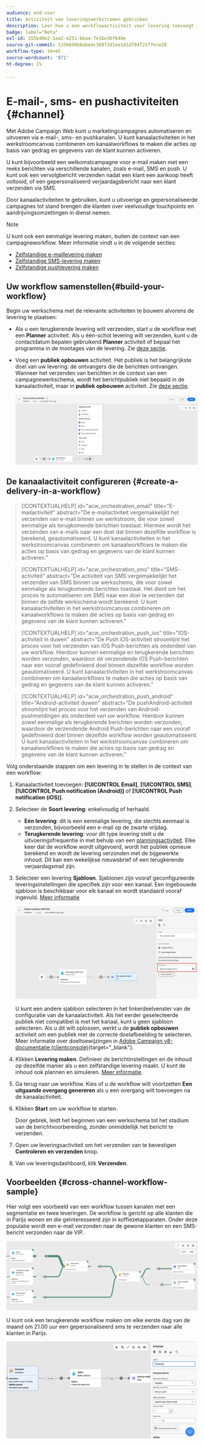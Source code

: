 ```yaml
---
audience: end-user
title: Activiteit van leveringswerkstromen gebruiken
description: Leer hoe u een workflowactiviteit voor levering toevoegt (E-mail, push, SMS)
badge: label="Beta"
exl-id: 155b40e2-1aa2-4251-bbaa-7e16e36f649e
source-git-commit: 1336690b8abe4c3697341ee1d1d704f21f7ece20
workflow-type: tm+mt
source-wordcount: '871'
ht-degree: 1%

---
```


# E-mail-, sms- en pushactiviteiten {#channel}

Met Adobe Campaign Web kunt u marketingcampagnes automatiseren en uitvoeren via e-mail-, sms- en pushkanalen. U kunt kanaalactiviteiten in het werkstroomcanvas combineren om kanaalworkflows te maken die acties op basis van gedrag en gegevens van de klant kunnen activeren.

U kunt bijvoorbeeld een welkomstcampagne voor e-mail maken met een reeks berichten via verschillende kanalen, zoals e-mail, SMS en push. U kunt ook een vervolgbericht verzenden nadat een klant een aankoop heeft voltooid, of een gepersonaliseerd verjaardagsbericht naar een klant verzenden via SMS.

Door kanaalactiviteiten te gebruiken, kunt u uitvoerige en gepersonaliseerde campagnes tot stand brengen die klanten over veelvoudige touchpoints en aandrijvingsomzettingen in dienst nemen.

>[!NOTE]
>
>U kunt ook een eenmalige levering maken, buiten de context van een campagneworkflow. Meer informatie vindt u in de volgende secties:
>* [Zelfstandige e-maillevering maken](../../email/create-email.md)
>* [Zelfstandige SMS-levering maken](../../sms/create-sms.md)
>* [Zelfstandige pushlevering maken](../../push/create-push.md)

## Uw workflow samenstellen{#build-your-workflow}

Begin uw werkschema met de relevante activiteiten te bouwen alvorens de levering te plaatsen:

* Als u een terugkerende levering wilt verzenden, start u de workflow met een **Planner** activiteit. Als u één-schot levering wilt verzenden, kunt u de contactdatum bepalen gebruikend **Planner** activiteit of bepaal het programma in de montages van de levering. Zie [deze sectie](scheduler.md).

* Voeg een **publiek opbouwen** activiteit. Het publiek is het belangrijkste doel van uw levering: de ontvangers die de berichten ontvangen. Wanneer het verzenden van berichten in de context van een campagnewerkschema, wordt het berichtpubliek niet bepaald in de kanaalactiviteit, maar in **publiek opbouwen** activiteit. Zie [deze sectie](build-audience.md).

  ![](../../msg/assets/add-delivery-in-wf.png)

## De kanaalactiviteit configureren {#create-a-delivery-in-a-workflow}


>[!CONTEXTUALHELP]
>id="acw_orchestration_email"
>title="E-mailactiviteit"
>abstract="De e-mailactiviteit vergemakkelijkt het verzenden van e-mail binnen uw werkstroom, die voor zowel eenmalige als terugkomende berichten toestaat. Hiermee wordt het verzenden van e-mails naar een doel dat binnen dezelfde workflow is berekend, geautomatiseerd. U kunt kanaalactiviteiten in het werkstroomcanvas combineren om kanaalworkflows te maken die acties op basis van gedrag en gegevens van de klant kunnen activeren."


>[!CONTEXTUALHELP]
>id="acw_orchestration_sms"
>title="SMS-activiteit"
>abstract="De activiteit van SMS vergemakkelijkt het verzenden van SMS binnen uw werkschema, die voor zowel eenmalige als terugkomende berichten toestaat. Het dient om het proces te automatiseren om SMS naar een doel te verzenden dat binnen de zelfde werkschema wordt berekend. U kunt kanaalactiviteiten in het werkstroomcanvas combineren om kanaalworkflows te maken die acties op basis van gedrag en gegevens van de klant kunnen activeren."


>[!CONTEXTUALHELP]
>id="acw_orchestration_push_ios"
>title="IOS-activiteit in duwen"
>abstract="De Push iOS-activiteit stroomlijnt het proces voor het verzenden van iOS Push-berichten als onderdeel van uw workflow. Hierdoor kunnen eenmalige en terugkerende berichten worden verzonden, waardoor de verzendende iOS Push-berichten naar een vooraf gedefinieerd doel binnen dezelfde workflow worden geautomatiseerd. U kunt kanaalactiviteiten in het werkstroomcanvas combineren om kanaalworkflows te maken die acties op basis van gedrag en gegevens van de klant kunnen activeren."


>[!CONTEXTUALHELP]
>id="acw_orchestration_push_android"
>title="Android-activiteit duwen"
>abstract="De pushAndroid-activiteit stroomlijnt het proces voor het verzenden van Android-pushmeldingen als onderdeel van uw workflow. Hierdoor kunnen zowel eenmalige als terugkerende berichten worden verzonden, waardoor de verzendende Android Push-berichten naar een vooraf gedefinieerd doel binnen dezelfde workflow worden geautomatiseerd. U kunt kanaalactiviteiten in het werkstroomcanvas combineren om kanaalworkflows te maken die acties op basis van gedrag en gegevens van de klant kunnen activeren."

Volg onderstaande stappen om een levering in te stellen in de context van een workflow:

1. Kanaalactiviteit toevoegen: **[!UICONTROL Email]**, **[!UICONTROL SMS]**, **[!UICONTROL Push notification (Android)]** of **[!UICONTROL Push notification (iOS)]**.

1. Selecteer de **Soort levering**: enkelvoudig of herhaald.

   * **Eén levering**: dit is een eenmalige levering, die slechts eenmaal is verzonden, bijvoorbeeld een e-mail op de zwarte vrijdag.
   * **Terugkerende levering**: voor dit type levering stelt u de uitvoeringsfrequentie in met behulp van een [planningsactiviteit](scheduler.md). Elke keer dat de workflow wordt uitgevoerd, wordt het publiek opnieuw berekend en wordt de levering verzonden met de bijgewerkte inhoud. Dit kan een wekelijkse nieuwsbrief of een terugkerende verjaardagsmail zijn.

1. Selecteer een levering **Sjabloon**. Sjablonen zijn vooraf geconfigureerde leveringsinstellingen die specifiek zijn voor een kanaal. Een ingebouwde sjabloon is beschikbaar voor elk kanaal en wordt standaard vooraf ingevuld. [Meer informatie](../../msg/delivery-template.md)

   ![](../assets/delivery-activity-in-wf.png)

   U kunt een andere sjabloon selecteren in het linkerdeelvenster van de configuratie van de kanaalactiviteit. Als het eerder geselecteerde publiek niet compatibel is met het kanaal, kunt u geen sjabloon selecteren. Als u dit wilt oplossen, werkt u de **publiek opbouwen** activiteit om een publiek met de correcte doelafbeelding te selecteren. Meer informatie over doeltoewijzingen in [Adobe Campaign v8-documentatie (clientconsole)](https://experienceleague.adobe.com/docs/campaign/campaign-v8/audience/add-profiles/target-mappings.html){target="_blank"}.

1. Klikken **Levering maken**. Definieer de berichtinstellingen en de inhoud op dezelfde manier als u een zelfstandige levering maakt. U kunt de inhoud ook plannen en simuleren. [Meer informatie](../../msg/gs-messages.md).

1. Ga terug naar uw workflow. Kies of u de workflow wilt voortzetten **Een uitgaande overgang genereren** als u een overgang wilt toevoegen na de kanaalactiviteit.

1. Klikken **Start** om uw workflow te starten.

   Door gebrek, leidt het beginnen van een werkschema tot het stadium van de berichtvoorbereiding, zonder onmiddellijk het bericht te verzenden.

1. Open uw leveringsactiviteit om het verzenden van te bevestigen **Controleren en verzenden** knop.

1. Van uw leveringsdashboard, klik **Verzenden**.

## Voorbeelden {#cross-channel-workflow-sample}

Hier volgt een voorbeeld van een workflow tussen kanalen met een segmentatie en twee leveringen. De workflow is gericht op alle klanten die in Parijs wonen en die geïnteresseerd zijn in koffiezetapparaten. Onder deze populatie wordt een e-mail verzonden naar de gewone klanten en een SMS-bericht verzonden naar de VIP.

![](../assets/workflow-channel-example.png)

<!--
description, which use case you can perform (common other activities that you can link before of after the activity)

how to add and configure the activity

example of a configured activity within a workflow
The Email delivery activity allows you to configure the sending an email in a workflow. 

-->

U kunt ook een terugkerende workflow maken om elke eerste dag van de maand om 21.00 uur een gepersonaliseerd sms te verzenden naar alle klanten in Parijs.

![](../assets/workflow-channel-example2.png)

<!-- Scheduled emails available?

This can be a single send email and sent just once, or it can be a recurring email.
* Single send emails are standard emails, sent once.
* Recurring emails allow you to send the same email multiple times to different targets over a defined period. You can aggregate the deliveries per period in order to get reports that correspond to your needs.

When linked to a scheduler, you can define recurring emails.
Email recipients are defined upstream of the activity in the same workflow, via an Audience targeting activity.

-->


<!--The message preparation is triggered according to the workflow execution parameters. From the message dashboard, you can select whether to request or not a manual confirmation to send the message (required by default). You can start the workflow manually or place a scheduler activity in the workflow to automate execution.-->
